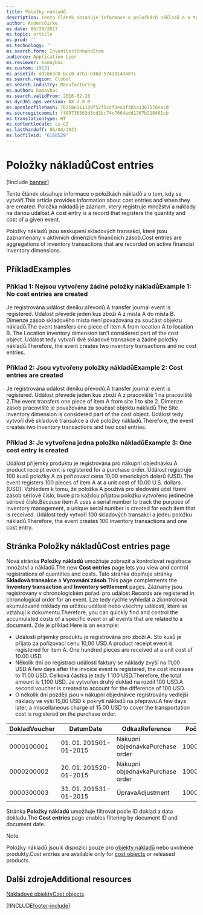 ```yaml
---
title: Položky nákladů
description: Tento článek obsahuje informace o položkách nákladů a o tom, kdy se vytváří. Položka nákladů je záznam, který registruje množství a náklady na danou událost.
author: AndersGirke
ms.date: 06/20/2017
ms.topic: article
ms.prod: ''
ms.technology: ''
ms.search.form: InventCostOnhandItem
audience: Application User
ms.reviewer: kamaybac
ms.custom: 19131
ms.assetid: dd2663d8-bcc0-47b1-b36d-57433143487c
ms.search.region: Global
ms.search.industry: Manufacturing
ms.author: kamaybac
ms.search.validFrom: 2016-02-28
ms.dyn365.ops.version: AX 7.0.0
ms.openlocfilehash: 7b258e111139f52f5ccf3ea3f385a1367576eacd
ms.sourcegitcommit: ff09736563d3cd2bc74c7664edd1767b218401cb
ms.translationtype: HT
ms.contentlocale: cs-CZ
ms.lasthandoff: 06/04/2021
ms.locfileid: "6188529"
---
```

# <a name="cost-entries"></a><span data-ttu-id="3fbf0-104">Položky nákladů</span><span class="sxs-lookup"><span data-stu-id="3fbf0-104">Cost entries</span></span>

[!include [banner](../includes/banner.md)]

<span data-ttu-id="3fbf0-105">Tento článek obsahuje informace o položkách nákladů a o tom, kdy se vytváří.</span><span class="sxs-lookup"><span data-stu-id="3fbf0-105">This article provides information about cost entries and when they are created.</span></span> <span data-ttu-id="3fbf0-106">Položka nákladů je záznam, který registruje množství a náklady na danou událost.</span><span class="sxs-lookup"><span data-stu-id="3fbf0-106">A cost entry is a record that registers the quantity and cost of a given event.</span></span>

<span data-ttu-id="3fbf0-107">Položky nákladů jsou seskupení skladových transakcí, které jsou zaznamenány v aktivních dimenzích finančních zásob.</span><span class="sxs-lookup"><span data-stu-id="3fbf0-107">Cost entries are aggregations of inventory transactions that are recorded on active financial inventory dimensions.</span></span>

## <a name="examples"></a><span data-ttu-id="3fbf0-108">Příklad</span><span class="sxs-lookup"><span data-stu-id="3fbf0-108">Examples</span></span>
### <a name="example-1-no-cost-entries-are-created"></a><span data-ttu-id="3fbf0-109">Příklad 1: Nejsou vytvořeny žádné položky nákladů</span><span class="sxs-lookup"><span data-stu-id="3fbf0-109">Example 1: No cost entries are created</span></span>

<span data-ttu-id="3fbf0-110">Je registrována událost deníku převodů.</span><span class="sxs-lookup"><span data-stu-id="3fbf0-110">A transfer journal event is registered.</span></span> <span data-ttu-id="3fbf0-111">Událost převede jeden kus zboží A z místa A do místa B. Dimenze zásob skladového místa není považována za součást objektu nákladů.</span><span class="sxs-lookup"><span data-stu-id="3fbf0-111">The event transfers one piece of item A from location A to location B. The Location inventory dimension isn't considered part of the cost object.</span></span> <span data-ttu-id="3fbf0-112">Událost tedy vytvoří dvě skladové transakce a žádné položky nákladů.</span><span class="sxs-lookup"><span data-stu-id="3fbf0-112">Therefore, the event creates two inventory transactions and no cost entries.</span></span>

### <a name="example-2-cost-entries-are-created"></a><span data-ttu-id="3fbf0-113">Příklad 2: Jsou vytvořeny položky nákladů</span><span class="sxs-lookup"><span data-stu-id="3fbf0-113">Example 2: Cost entries are created</span></span>

<span data-ttu-id="3fbf0-114">Je registrována událost deníku převodů.</span><span class="sxs-lookup"><span data-stu-id="3fbf0-114">A transfer journal event is registered.</span></span> <span data-ttu-id="3fbf0-115">Událost převede jeden kus zboží A z pracoviště 1 na pracoviště 2.</span><span class="sxs-lookup"><span data-stu-id="3fbf0-115">The event transfers one piece of item A from site 1 to site 2.</span></span> <span data-ttu-id="3fbf0-116">Dimenze zásob pracoviště je považována za součást objektu nákladů.</span><span class="sxs-lookup"><span data-stu-id="3fbf0-116">The Site inventory dimension is considered part of the cost object.</span></span> <span data-ttu-id="3fbf0-117">Událost tedy vytvoří dvě skladové transakce a dvě položky nákladů.</span><span class="sxs-lookup"><span data-stu-id="3fbf0-117">Therefore, the event creates two inventory transactions and two cost entries.</span></span>

### <a name="example-3-one-cost-entry-is-created"></a><span data-ttu-id="3fbf0-118">Příklad 3: Je vytvořena jedna položka nákladů</span><span class="sxs-lookup"><span data-stu-id="3fbf0-118">Example 3: One cost entry is created</span></span>

<span data-ttu-id="3fbf0-119">Událost příjemky produktu je registrována pro nákupní objednávku.</span><span class="sxs-lookup"><span data-stu-id="3fbf0-119">A product receipt event is registered for a purchase order.</span></span> <span data-ttu-id="3fbf0-120">Událost registruje 100 kusů položky A za pořizovací cena 10,00 amerických dolarů (USD).</span><span class="sxs-lookup"><span data-stu-id="3fbf0-120">The event registers 100 pieces of item A at a unit cost of 10.00 U.S. dollars (USD).</span></span> <span data-ttu-id="3fbf0-121">Vzhledem k tomu, že položka A používá pro sledování účel řízení zásob sériové číslo, bude pro každou přijatou položku vytvořeno jedinečné sériové číslo.</span><span class="sxs-lookup"><span data-stu-id="3fbf0-121">Because item A uses a serial number to track the purpose of inventory management, a unique serial number is created for each item that is received.</span></span> <span data-ttu-id="3fbf0-122">Událost tedy vytvoří 100 skladových transakcí a jednu položku nákladů.</span><span class="sxs-lookup"><span data-stu-id="3fbf0-122">Therefore, the event creates 100 inventory transactions and one cost entry.</span></span>

## <a name="cost-entries-page"></a><span data-ttu-id="3fbf0-123">Stránka Položky nákladů</span><span class="sxs-lookup"><span data-stu-id="3fbf0-123">Cost entries page</span></span>
<span data-ttu-id="3fbf0-124">Nová stránka **Položky nákladů** umožňuje zobrazit a kontrolovat registrace množství a nákladů.</span><span class="sxs-lookup"><span data-stu-id="3fbf0-124">The new **Cost entries** page lets you view and control registrations of quantities and costs.</span></span> <span data-ttu-id="3fbf0-125">Tato stránka doplňuje stránky **Skladová transakce** a **Vyrovnání zásob**.</span><span class="sxs-lookup"><span data-stu-id="3fbf0-125">This page complements the **Inventory transaction** and **Inventory settlement** pages.</span></span> <span data-ttu-id="3fbf0-126">Záznamy jsou registrovány v chronologickém pořadí pro událost.</span><span class="sxs-lookup"><span data-stu-id="3fbf0-126">Records are registered in chronological order for an event.</span></span> <span data-ttu-id="3fbf0-127">Lze tedy rychle vyhledat a zkontrolovat akumulované náklady na určitou událost nebo všechny události, které se vztahují k dokumentu.</span><span class="sxs-lookup"><span data-stu-id="3fbf0-127">Therefore, you can quickly find and control the accumulated costs of a specific event or all events that are related to a document.</span></span> <span data-ttu-id="3fbf0-128">Zde je příklad:</span><span class="sxs-lookup"><span data-stu-id="3fbf0-128">Here is an example:</span></span>

-   <span data-ttu-id="3fbf0-129">Události příjemky produktu je registrována pro zboží A. Sto kusů je přijato za pořizovací cenu 10,00 USD.</span><span class="sxs-lookup"><span data-stu-id="3fbf0-129">A product receipt event is registered for item A. One hundred pieces are received at a unit cost of 10.00 USD.</span></span>
-   <span data-ttu-id="3fbf0-130">Několik dní po registraci události faktury se náklady zvýší na 11,00 USD.</span><span class="sxs-lookup"><span data-stu-id="3fbf0-130">A few days after the invoice event is registered, the cost increases to 11.00 USD.</span></span> <span data-ttu-id="3fbf0-131">Celková částka je tedy 1 100 USD.</span><span class="sxs-lookup"><span data-stu-id="3fbf0-131">Therefore, the total amount is 1,100 USD.</span></span> <span data-ttu-id="3fbf0-132">Je vytvořen druhý doklad na rozdíl 100 USD.</span><span class="sxs-lookup"><span data-stu-id="3fbf0-132">A second voucher is created to account for the difference of 100 USD.</span></span>
-   <span data-ttu-id="3fbf0-133">O několik dní později jsou v nákupní objednávce registrovány vedlejší náklady ve výši 15,00 USD k pokrytí nákladů na přepravu.</span><span class="sxs-lookup"><span data-stu-id="3fbf0-133">A few days later, a miscellaneous charge of 15.00 USD to cover the transportation cost is registered on the purchase order.</span></span>

| <span data-ttu-id="3fbf0-134">Doklad</span><span class="sxs-lookup"><span data-stu-id="3fbf0-134">Voucher</span></span> | <span data-ttu-id="3fbf0-135">Datum</span><span class="sxs-lookup"><span data-stu-id="3fbf0-135">Date</span></span>       | <span data-ttu-id="3fbf0-136">Odkaz</span><span class="sxs-lookup"><span data-stu-id="3fbf0-136">Reference</span></span>      | <span data-ttu-id="3fbf0-137">Počet</span><span class="sxs-lookup"><span data-stu-id="3fbf0-137">Number</span></span> | <span data-ttu-id="3fbf0-138">ID šarže</span><span class="sxs-lookup"><span data-stu-id="3fbf0-138">Lot ID</span></span>  | <span data-ttu-id="3fbf0-139">Množství</span><span class="sxs-lookup"><span data-stu-id="3fbf0-139">Quantity</span></span> | <span data-ttu-id="3fbf0-140">Částka</span><span class="sxs-lookup"><span data-stu-id="3fbf0-140">Amount</span></span>  |
|---------|------------|----------------|--------|---------|---------------|----|
| <span data-ttu-id="3fbf0-141">00001</span><span class="sxs-lookup"><span data-stu-id="3fbf0-141">00001</span></span>   | <span data-ttu-id="3fbf0-142">01. 01. 2015</span><span class="sxs-lookup"><span data-stu-id="3fbf0-142">01-01-2015</span></span> | <span data-ttu-id="3fbf0-143">Nákupní objednávka</span><span class="sxs-lookup"><span data-stu-id="3fbf0-143">Purchase order</span></span> | <span data-ttu-id="3fbf0-144">100001</span><span class="sxs-lookup"><span data-stu-id="3fbf0-144">100001</span></span> | <span data-ttu-id="3fbf0-145">0000101</span><span class="sxs-lookup"><span data-stu-id="3fbf0-145">0000101</span></span> | <span data-ttu-id="3fbf0-146">100,00</span><span class="sxs-lookup"><span data-stu-id="3fbf0-146">100.00</span></span>   | <span data-ttu-id="3fbf0-147">1000,00</span><span class="sxs-lookup"><span data-stu-id="3fbf0-147">1000.00</span></span> |
| <span data-ttu-id="3fbf0-148">00002</span><span class="sxs-lookup"><span data-stu-id="3fbf0-148">00002</span></span>   | <span data-ttu-id="3fbf0-149">20. 01. 2015</span><span class="sxs-lookup"><span data-stu-id="3fbf0-149">20-01-2015</span></span> | <span data-ttu-id="3fbf0-150">Nákupní objednávka</span><span class="sxs-lookup"><span data-stu-id="3fbf0-150">Purchase order</span></span> | <span data-ttu-id="3fbf0-151">100001</span><span class="sxs-lookup"><span data-stu-id="3fbf0-151">100001</span></span> | <span data-ttu-id="3fbf0-152">0000101</span><span class="sxs-lookup"><span data-stu-id="3fbf0-152">0000101</span></span> |          | <span data-ttu-id="3fbf0-153">100,00</span><span class="sxs-lookup"><span data-stu-id="3fbf0-153">100.00</span></span>  |
| <span data-ttu-id="3fbf0-154">00003</span><span class="sxs-lookup"><span data-stu-id="3fbf0-154">00003</span></span>   | <span data-ttu-id="3fbf0-155">31. 01. 2015</span><span class="sxs-lookup"><span data-stu-id="3fbf0-155">31-01-2015</span></span> | <span data-ttu-id="3fbf0-156">Úprava</span><span class="sxs-lookup"><span data-stu-id="3fbf0-156">Adjustment</span></span>     | <span data-ttu-id="3fbf0-157">100001</span><span class="sxs-lookup"><span data-stu-id="3fbf0-157">100001</span></span> | <span data-ttu-id="3fbf0-158">0000101</span><span class="sxs-lookup"><span data-stu-id="3fbf0-158">0000101</span></span> |          | <span data-ttu-id="3fbf0-159">15:00</span><span class="sxs-lookup"><span data-stu-id="3fbf0-159">15.00</span></span>   |

<span data-ttu-id="3fbf0-160">Stránka **Položky nákladů** umožňuje filtrovat podle ID doklad a data dokladu.</span><span class="sxs-lookup"><span data-stu-id="3fbf0-160">The **Cost entries** page enables filtering by document ID and document date.</span></span> 

> [!NOTE]
> <span data-ttu-id="3fbf0-161">Položky nákladů jsou k dispozici pouze pro [objekty nákladů](cost-object.md) nebo uvolněné produkty.</span><span class="sxs-lookup"><span data-stu-id="3fbf0-161">Cost entries are available only for [cost objects](cost-object.md) or released products.</span></span>

## <a name="additional-resources"></a><span data-ttu-id="3fbf0-162">Další zdroje</span><span class="sxs-lookup"><span data-stu-id="3fbf0-162">Additional resources</span></span>

[<span data-ttu-id="3fbf0-163">Nákladové objekty</span><span class="sxs-lookup"><span data-stu-id="3fbf0-163">Cost objects</span></span>](cost-object.md)





[!INCLUDE[footer-include](../../includes/footer-banner.md)]